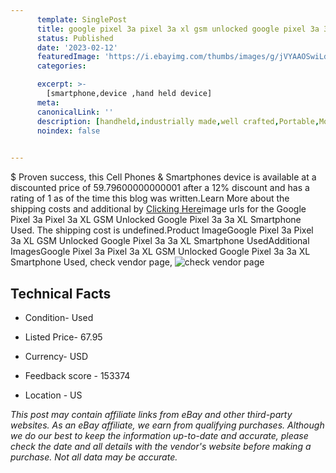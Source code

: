 ```yaml
---
      template: SinglePost
      title: google pixel 3a pixel 3a xl gsm unlocked google pixel 3a 3a xl smartphone used
      status: Published
      date: '2023-02-12'
      featuredImage: 'https://i.ebayimg.com/thumbs/images/g/jVYAAOSwiLdjpAm~/s-l225.jpg'
      categories: 

      excerpt: >-
        [smartphone,device ,hand held device]
      meta:
      canonicalLink: ''
      description: [handheld,industrially made,well crafted,Portable,Mobile,Compact,Convenient,Lightweight,Maneuverable,Man-portable,Miniature,Carriable,Hand-held,Light,Holdable,Transportable,Mobile device,Pocket-sized,On-the-go,Wireless,Cordless,Compact size,Convenient size, smartphone,device ,hand held device]
      noindex: false

        
---
```

$
    Proven success, this Cell Phones & Smartphones device is available at a discounted price of 59.79600000000001 after a 12% discount and has a rating of 1 as of the time this blog was written.Learn More about the shipping costs and additional by [Clicking Here](https://www.ebay.com/itm/185733906606?hash=item2b3e9a80ae%3Ag%3AjVYAAOSwiLdjpAm%7E&mkevt=1&mkcid=1&mkrid=711-53200-19255-0&campid=%253CePNCampaignId%253E&customid=%253CreferenceId%253E&toolid=10049)image urls for the Google Pixel 3a Pixel 3a XL GSM  Unlocked Google Pixel 3a 3a XL Smartphone Used. The shipping cost is undefined.Product ImageGoogle Pixel 3a Pixel 3a XL GSM  Unlocked Google Pixel 3a 3a XL Smartphone UsedAdditional ImagesGoogle Pixel 3a Pixel 3a XL GSM  Unlocked Google Pixel 3a 3a XL Smartphone Used, check vendor page, ![check vendor page](https://origin-galleryplus.ebayimg.com/ws/web/185733906606_2_0_1/225x225.jpg,https://origin-galleryplus.ebayimg.com/ws/web/185733906606_3_0_1/225x225.jpg,https://origin-galleryplus.ebayimg.com/ws/web/185733906606_4_0_1/225x225.jpg,https://origin-galleryplus.ebayimg.com/ws/web/185733906606_5_0_1/225x225.jpg,https://origin-galleryplus.ebayimg.com/ws/web/185733906606_6_0_1/225x225.jpg,https://origin-galleryplus.ebayimg.com/ws/web/185733906606_7_0_1/225x225.jpg,https://origin-galleryplus.ebayimg.com/ws/web/185733906606_8_0_1/225x225.jpg,https://origin-galleryplus.ebayimg.com/ws/web/185733906606_9_0_1/225x225.jpg,https://origin-galleryplus.ebayimg.com/ws/web/185733906606_10_0_1/225x225.jpg,https://origin-galleryplus.ebayimg.com/ws/web/185733906606_11_0_1/225x225.jpg,https://origin-galleryplus.ebayimg.com/ws/web/185733906606_12_0_1/225x225.jpg)
    
    

 ## Technical Facts 



     
      

 - Condition- Used 


      

 - Listed Price- 67.95 


      

 - Currency- USD 


      

 - Feedback score - 153374 


      

 - Location - US 


      
      

 *_This post may contain affiliate links from eBay and other third-party websites. As an eBay affiliate, we earn from qualifying purchases. Although we do our best to keep the information up-to-date and accurate, please check the date and all details with the vendor's website before making a purchase. Not all data may be accurate._*



    
    
    
    
    